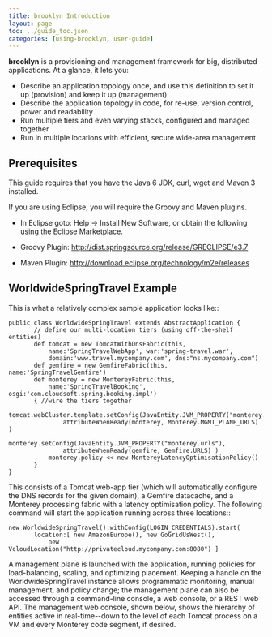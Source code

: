 ```yaml
---
title: brooklyn Introduction
layout: page
toc: ../guide_toc.json
categories: [using-brooklyn, user-guide]
---
```


**brooklyn** is a provisioning and management framework for big, distributed applications. At a glance, it lets you:

- Describe an application topology once, and use this definition to set it up (provision) and keep it up (management)
- Describe the application topology in code, for re-use, version control, power and readability
- Run multiple tiers and even varying stacks, configured and managed together
- Run in multiple locations with efficient, secure wide-area management

Prerequisites
-------------

This guide requires that you have the Java 6 JDK, curl, wget and Maven 3 installed.

If you are using Eclipse, you will require the Groovy and Maven plugins.

- In Eclipse goto: Help -> Install New Software, or obtain the following using the Eclipse Marketplace.

- Groovy Plugin: http://dist.springsource.org/release/GRECLIPSE/e3.7

- Maven Plugin: http://download.eclipse.org/technology/m2e/releases



WorldwideSpringTravel Example
-----------------------------


This is what a relatively complex sample application looks like::

    public class WorldwideSpringTravel extends AbstractApplication {
           // define our multi-location tiers (using off-the-shelf entities)
           def tomcat = new TomcatWithDnsFabric(this,
               name:'SpringTravelWebApp', war:'spring-travel.war',
               domain:'www.travel.mycompany.com', dns:"ns.mycompany.com")
           def gemfire = new GemfireFabric(this, name:'SpringTravelGemfire')
           def monterey = new MontereyFabric(this,
               name:'SpringTravelBooking', osgi:'com.cloudsoft.spring.booking.impl')
           { //wire the tiers together
               tomcat.webCluster.template.setConfig(JavaEntity.JVM_PROPERTY("monterey.urls"),
                   attributeWhenReady(monterey, Monterey.MGMT_PLANE_URLS) )
               monterey.setConfig(JavaEntity.JVM_PROPERTY("monterey.urls"),
                   attributeWhenReady(gemfire, Gemfire.URLS) )
               monterey.policy << new MontereyLatencyOptimisationPolicy()
           } 
    }

This consists of a Tomcat web-app tier (which will automatically configure the DNS records for the given domain), a
Gemfire datacache, and a Monterey processing fabric with a latency optimisation policy. The following command will start
the application running across three locations::

    new WorldwideSpringTravel().withConfig(LOGIN_CREDENTIALS).start(
           location:[ new AmazonEurope(), new GoGridUsWest(),
               new VcloudLocation("http://privatecloud.mycompany.com:8080") ]

A management plane is launched with the application, running policies for load-balancing, scaling, and optimizing
placement. Keeping a handle on the WorldwideSpringTravel instance allows programmatic monitoring, manual management, and
policy change; the management plane can also be accessed through a command-line console, a web console, or a REST web
API. The management web console, shown below, shows the hierarchy of entities active in real-time--down to the level of
each Tomcat process on a VM and every Monterey code segment, if desired.

